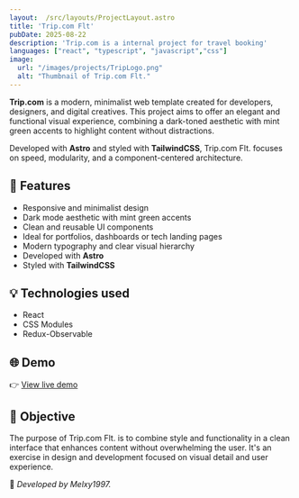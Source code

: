 ```yaml
---
layout:  /src/layouts/ProjectLayout.astro
title: 'Trip.com Flt'
pubDate: 2025-08-22
description: 'Trip.com is a internal project for travel booking'
languages: ["react", "typescript", "javascript","css"]
image:
  url: "/images/projects/TripLogo.png"
  alt: "Thumbnail of Trip.com Flt."
--- 
```


**Trip.com** is a modern, minimalist web template created for developers, designers, and digital creatives. This project aims to offer an elegant and functional visual experience, combining a dark-toned aesthetic with mint green accents to highlight content without distractions.

Developed with **Astro** and styled with **TailwindCSS**, Trip.com Flt. focuses on speed, modularity, and a component-centered architecture.

## 🧩 Features

- Responsive and minimalist design
- Dark mode aesthetic with mint green accents
- Clean and reusable UI components
- Ideal for portfolios, dashboards or tech landing pages
- Modern typography and clear visual hierarchy
- Developed with **Astro**
- Styled with **TailwindCSS**

## 💡 Technologies used

- React
- CSS Modules
- Redux-Observable


## 🌐 Demo

👉 [View live demo](https://www.trip.com/flights) 

## 🎯 Objective

The purpose of Trip.com Flt. is to combine style and functionality in a clean interface that enhances content without overwhelming the user. It's an exercise in design and development focused on visual detail and user experience.


🚀 *Developed by Melxy1997.*
